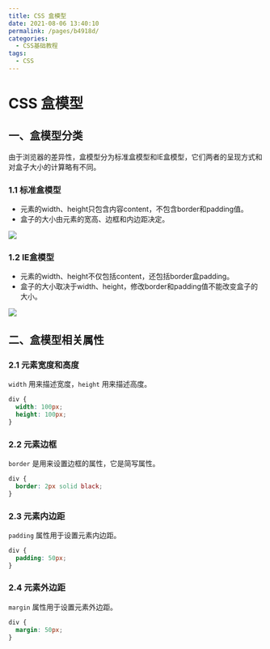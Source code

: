 ```yaml
---
title: CSS 盒模型
date: 2021-08-06 13:40:10
permalink: /pages/b4918d/
categories:
  - CSS基础教程
tags:
  - CSS
---
```

# CSS 盒模型

## 一、盒模型分类
由于浏览器的差异性，盒模型分为标准盒模型和IE盒模型，它们两者的呈现方式和对盒子大小的计算略有不同。

### 1.1 标准盒模型
* 元素的width、height只包含内容content，不包含border和padding值。
* 盒子的大小由元素的宽高、边框和内边距决定。

![](https://cdn.jsdelivr.net/gh/xiaoyang-web/blog-imgs/images/1601437472236-4a6952cb-10fc-4ce0-9907-e34debc32def.jpeg)

### 1.2 IE盒模型
* 元素的width、height不仅包括content，还包括border盒padding。
* 盒子的大小取决于width、height，修改border和padding值不能改变盒子的大小。

![](https://cdn.jsdelivr.net/gh/xiaoyang-web/blog-imgs/images/1601443852545-ea1b79bd-3f9d-46c4-b246-7c5127808e52.jpeg)

## 二、盒模型相关属性
### 2.1 元素宽度和高度
`width` 用来描述宽度，`height` 用来描述高度。
```css
div {
  width: 100px;
  height: 100px;
}
```

### 2.2 元素边框
`border` 是用来设置边框的属性，它是简写属性。
```css
div {
  border: 2px solid black;
}
```

### 2.3 元素内边距
`padding` 属性用于设置元素内边距。
```css
div {
  padding: 50px;
}
```

### 2.4 元素外边距
`margin` 属性用于设置元素外边距。
```css
div {
  margin: 50px;
}
```